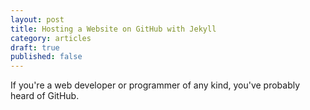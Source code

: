 ```yaml
---
layout: post
title: Hosting a Website on GitHub with Jekyll
category: articles
draft: true
published: false
---
```


If you're a web developer or programmer of any kind, you've probably heard of GitHub.